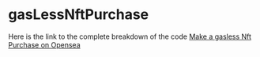 # gasLessNftPurchase

Here is the link to the complete breakdown of the code
[Make a gasless Nft Purchase on Opensea]([https://www.example.com/](https://jelo4kul.substack.com/p/account-abstraction-purchase-an-nft)https://jelo4kul.substack.com/p/account-abstraction-purchase-an-nft)

